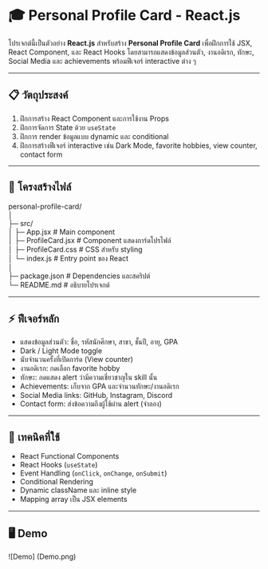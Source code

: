 # 🎓 Personal Profile Card - React.js

โปรเจกต์นี้เป็นตัวอย่าง **React.js** สำหรับสร้าง **Personal Profile Card** เพื่อฝึกการใช้ JSX, React Component, และ React Hooks โดยสามารถแสดงข้อมูลส่วนตัว, งานอดิเรก, ทักษะ, Social Media และ achievements พร้อมฟีเจอร์ interactive ต่าง ๆ

---

## 📋 วัตถุประสงค์

1. ฝึกการสร้าง React Component และการใช้งาน Props
2. ฝึกการจัดการ State ด้วย `useState`
3. ฝึกการ render ข้อมูลแบบ dynamic และ conditional
4. ฝึกการสร้างฟีเจอร์ interactive เช่น Dark Mode, favorite hobbies, view counter, contact form

---

## 📂 โครงสร้างไฟล์

personal-profile-card/   
│   
├─ src/   
│ ├─ App.jsx # Main component   
│ ├─ ProfileCard.jsx # Component แสดงการ์ดโปรไฟล์   
│ ├─ ProfileCard.css # CSS สำหรับ styling   
│ └─ index.js # Entry point ของ React   
│   
├─ package.json # Dependencies และสคริปต์   
└─ README.md # อธิบายโปรเจกต์   

---

## ⚡ ฟีเจอร์หลัก

- แสดงข้อมูลส่วนตัว: ชื่อ, รหัสนักศึกษา, สาขา, ชั้นปี, อายุ, GPA  
- Dark / Light Mode toggle  
- นับจำนวนครั้งที่เปิดการ์ด (View counter)  
- งานอดิเรก: กดเลือก favorite hobby  
- ทักษะ: กดแสดง alert ว่ามีความเชี่ยวชาญใน skill นั้น  
- Achievements: เก็บจาก GPA และจำนวนทักษะ/งานอดิเรก  
- Social Media links: GitHub, Instagram, Discord  
- Contact form: ส่งข้อความถึงผู้ใช้ผ่าน alert (จำลอง)  

---

## 🔧 เทคนิคที่ใช้

- React Functional Components
- React Hooks (`useState`)
- Event Handling (`onClick`, `onChange`, `onSubmit`)
- Conditional Rendering
- Dynamic className และ inline style
- Mapping array เป็น JSX elements

---

## 🖥️ Demo   
![Demo] (Demo.png)